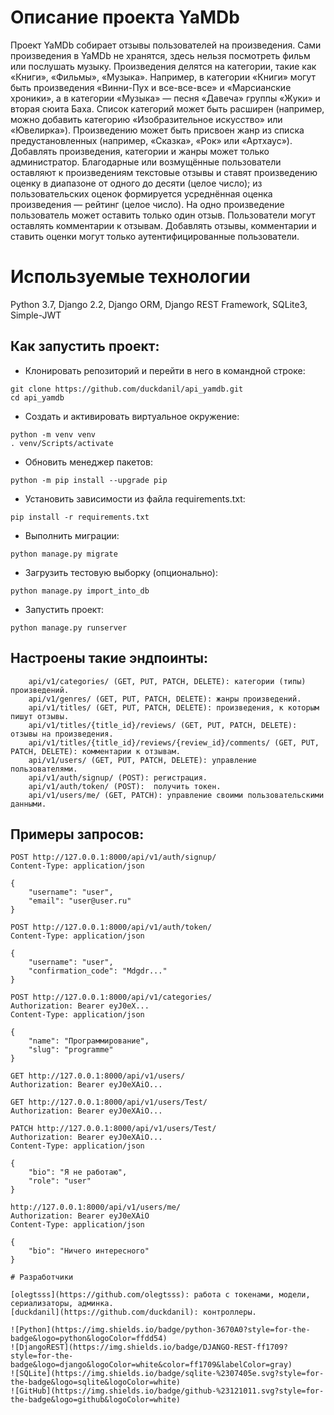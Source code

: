 # Описание проекта YaMDb

Проект YaMDb собирает отзывы пользователей на произведения.
Сами произведения в YaMDb не хранятся, здесь нельзя посмотреть фильм или послушать музыку.
Произведения делятся на категории, такие как «Книги», «Фильмы», «Музыка». Например, в категории «Книги» могут быть произведения «Винни-Пух и все-все-все» и «Марсианские хроники», а в категории «Музыка» — песня «Давеча» группы «Жуки» и вторая сюита Баха. Список категорий может быть расширен (например, можно добавить категорию «Изобразительное искусство» или «Ювелирка»).  Произведению может быть присвоен жанр из списка предустановленных (например, «Сказка», «Рок» или «Артхаус»). Добавлять произведения, категории и жанры может только администратор. Благодарные или возмущённые пользователи оставляют к произведениям текстовые отзывы и ставят произведению оценку в диапазоне от одного до десяти (целое число); из пользовательских оценок формируется усреднённая оценка произведения — рейтинг (целое число). На одно произведение пользователь может оставить только один отзыв. Пользователи могут оставлять комментарии к отзывам. Добавлять отзывы, комментарии и ставить оценки могут только аутентифицированные пользователи.

# Используемые технологии

Python 3.7, Django 2.2, Django ORM, Django REST Framework, SQLite3, Simple-JWT

## Как запустить проект:
- Клонировать репозиторий и перейти в него в командной строке:

```
git clone https://github.com/duckdanil/api_yamdb.git
cd api_yamdb
```
- Cоздать и активировать виртуальное окружение:

```
python -m venv venv
. venv/Scripts/activate
```
- Обновить менеджер пакетов:

```
python -m pip install --upgrade pip
```
- Установить зависимости из файла requirements.txt:

```
pip install -r requirements.txt
```
- Выполнить миграции:

```
python manage.py migrate
```
- Загрузить тестовую выборку (опционально):

```
python manage.py import_into_db
```
- Запустить проект:

```
python manage.py runserver
```

## Настроены такие эндпоинты:

```
    api/v1/categories/ (GET, PUT, PATCH, DELETE): категории (типы) произведений.
    api/v1/genres/ (GET, PUT, PATCH, DELETE): жанры произведений.
    api/v1/titles/ (GET, PUT, PATCH, DELETE): произведения, к которым пишут отзывы.
    api/v1/titles/{title_id}/reviews/ (GET, PUT, PATCH, DELETE): отзывы на произведения.
    api/v1/titles/{title_id}/reviews/{review_id}/comments/ (GET, PUT, PATCH, DELETE): комментарии к отзывам.
    api/v1/users/ (GET, PUT, PATCH, DELETE): управление пользователями. 
    api/v1/auth/signup/ (POST): регистрация.
    api/v1/auth/token/ (POST):  получить токен.
    api/v1/users/me/ (GET, PATCH): управление своими пользовательскими данными.
```

## Примеры запросов:
    POST http://127.0.0.1:8000/api/v1/auth/signup/
    Content-Type: application/json

    {
        "username": "user",
        "email": "user@user.ru"
    }

    POST http://127.0.0.1:8000/api/v1/auth/token/
    Content-Type: application/json

    {
        "username": "user",
        "confirmation_code": "Mdgdr..."
    }

    POST http://127.0.0.1:8000/api/v1/categories/
    Authorization: Bearer eyJ0eX...
    Content-Type: application/json

    {
        "name": "Программирование",
        "slug": "programme"
    }

    GET http://127.0.0.1:8000/api/v1/users/
    Authorization: Bearer eyJ0eXAiO...

    GET http://127.0.0.1:8000/api/v1/users/Test/
    Authorization: Bearer eyJ0eXAiO...

    PATCH http://127.0.0.1:8000/api/v1/users/Test/
    Authorization: Bearer eyJ0eXAiO...
    Content-Type: application/json

    {
        "bio": "Я не работаю",
        "role": "user"
    }
    
    http://127.0.0.1:8000/api/v1/users/me/
    Authorization: Bearer eyJ0eXAiO
    Content-Type: application/json

    {
        "bio": "Ничего интересного"
    }
    
```
# Разработчики

[olegtsss](https://github.com/olegtsss): работа с токенами, модели, сериализаторы, админка.
[duckdanil](https://github.com/duckdanil): контроллеры.

![Python](https://img.shields.io/badge/python-3670A0?style=for-the-badge&logo=python&logoColor=ffdd54)
![DjangoREST](https://img.shields.io/badge/DJANGO-REST-ff1709?style=for-the-badge&logo=django&logoColor=white&color=ff1709&labelColor=gray)
![SQLite](https://img.shields.io/badge/sqlite-%2307405e.svg?style=for-the-badge&logo=sqlite&logoColor=white)
![GitHub](https://img.shields.io/badge/github-%23121011.svg?style=for-the-badge&logo=github&logoColor=white)
